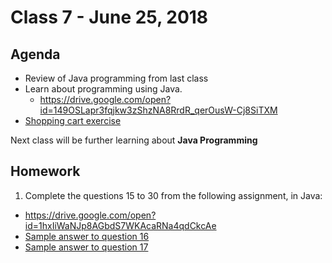 # Class 7 - June 25, 2018

## Agenda

* Review of Java programming from last class
* Learn about programming using Java.
  * https://drive.google.com/open?id=149OSLapr3fqjkw3zShzNA8RrdR_qerOusW-Cj8SiTXM
* [Shopping cart exercise](shoppingcart.md)

Next class will be further learning about **Java Programming**

## Homework

1. Complete the questions 15 to 30 from the following assignment, in Java:
  * https://drive.google.com/open?id=1hxIiWaNJp8AGbdS7WKAcaRNa4qdCkcAe
  * [Sample answer to question 16](Question16.java)
  * [Sample answer to question 17](Question17.java)